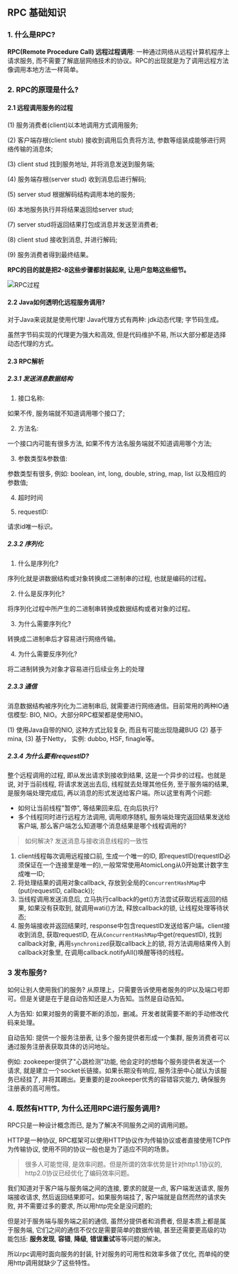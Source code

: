 ## RPC 基础知识

### 1. 什么是RPC? 

**RPC(Remote Procedure Call) 远程过程调用**: 一种通过网络从远程计算机程序上请求服务, 而不需要了解底层网络技术的协议。RPC的出现就是为了调用远程方法像调用本地方法一样简单。

### 2. RPC的原理是什么?

#### 2.1 远程调用服务的过程

(1) 服务消费者(client)以本地调用方式调用服务;

(2) 客户端存根(client stub) 接收到调用后负责将方法, 参数等组装成能够进行网络传输的消息体;

(3) client stud 找到服务地址, 并将消息发送到服务端;

(4) 服务端存根(server stud) 收到消息后进行解码;

(5) server stud 根据解码结构调用本地的服务;

(6) 本地服务执行并将结果返回给server stud;

(7) server stud将返回结果打包成消息并发送至消费者;

(8) client stud 接收到消息, 并进行解码;

(9) 服务消费者得到最终结果。

**RPC的目的就是把2-8这些步骤都封装起来, 让用户忽略这些细节。**

![RPC过程](/image/RPC过程.jpg)

#### 2.2 Java如何透明化远程服务调用?

对于Java来说就是使用代理! Java代理方式有两种: jdk动态代理; 字节码生成。

虽然字节码实现的代理更为强大和高效, 但是代码维护不易, 所以大部分都是选择动态代理的方式。

#### 2.3 RPC解析

##### 2.3.1 发送消息数据结构

1. 接口名称:

如果不传, 服务端就不知道调用哪个接口了;

2. 方法名:

一个接口内可能有很多方法, 如果不传方法名服务端就不知道调用哪个方法;

3. 参数类型&参数值:

参数类型有很多, 例如: boolean, int, long, double, string, map, list 以及相应的参数值;

4. 超时时间

5. requestID:

请求id唯一标识。

##### 2.3.2 序列化

1. 什么是序列化?

序列化就是讲数据结构或对象转换成二进制串的过程, 也就是编码的过程。

2. 什么是反序列化?

将序列化过程中所产生的二进制串转换成数据结构或者对象的过程。

3. 为什么需要序列化?

转换成二进制串后才容易进行网络传输。

4. 为什么需要反序列化?

将二进制转换为对象才容易进行后续业务上的处理

##### 2.3.3 通信

消息数据结构被序列化为二进制串后, 就需要进行网络通信。目前常用的两种IO通信模型: BIO, NIO。大部分RPC框架都是使用NIO。

(1) 使用Java自带的NIO, 这种方式比较复杂, 而且有可能出现隐藏BUG
(2) 基于mina, 
(3) 基于Netty， 实例: dubbo, HSF, finagle等。

##### 2.3.4 为什么要有requestID?

整个远程调用的过程, 即从发出请求到接收到结果, 这是一个异步的过程。也就是说, 对于当前线程, 将请求发送出去后, 线程就去处理其他任务, 至于服务端的结果, 是服务端处理完成后, 再以消息的形式发送给客户端。所以这里有两个问题:

- 如何让当前线程"暂停", 等结果回来后, 在向后执行?
- 多个线程同时进行远程方法调用, 调用顺序随机, 服务端处理完返回结果发送给客户端, 那么客户端怎么知道哪个消息结果是哪个线程调用的?

> 如何解决? 发送消息与接收消息线程的一致性

1. client线程每次调用远程接口前, 生成一个唯一的ID, 即requestID(requestID必须保证在一个连接里是唯一的),一般常常使用AtomicLong从0开始累计数字生成唯一ID;
2. 将处理结果的调用对象callback, 存放到全局的`ConcurrentHashMap`中(put(requestID, callback));
3. 当线程调用发送消息后, 立马执行callback的get()方法尝试获取远程返回的结果, 如果没有获取到, 就调用wati()方法, 释放callback的锁, 让线程处理等待状态;
4. 服务端接收并返回结果时, response中包含requestID发送给客户端。client接收到消息, 获取requestID, 在从`ConcurrentHashMap`中get(requestID), 找到callback对象,
再用`synchronized`获取callback上的锁, 将方法调用结果传入到callback对象里, 在调用callback.notifyAll()唤醒等待的线程。


### 3 发布服务?

如何让别人使用我们的服务? 从原理上，只需要告诉使用者服务的IP以及端口号即可。但是关键是在于是自动告知还是人为告知。当然是自动告知。

人为告知: 如果对服务的需要不断的添加，删减。开发者就需要不断的手动修改代码来处理。

自动告知: 提供一个服务注册表, 让多个服务提供者形成一个集群, 服务消费者可以通过服务注册表获取具体的访问地址。

例如: zookeeper提供了"心跳检测"功能, 他会定时的想每个服务提供者发送一个请求, 就是建立一个socket长链接。如果长期没有响应, 服务注册中心就认为该服务已经挂了, 并将其踢出。更重要的是zookeeper优秀的容错容灾能力, 确保服务注册表的高可用性。

### 4. 既然有HTTP, 为什么还用RPC进行服务调用?

RPC只是一种设计概念而已, 是为了解决不同服务之间的调用问题。

HTTP是一种协议, RPC框架可以使用HTTP协议作为传输协议或者直接使用TCP作为传输协议, 使用不同的协议一般也是为了适应不同的场景。

> 很多人可能觉得, 是效率问题。但是所谓的效率优势是针对http1.1协议的, http2.0协议已经优化了编码效率问题。

我们知道对于客户端与服务端之间的连接, 要求的就是一点, 客户端发送请求, 服务端接收请求, 然后返回结果即可。如果服务端挂了, 客户端就是自然而然的请求失败, 并不需要过多的要求, 所以用http完全是没问题的;

但是对于服务端与服务端之前的通信, 虽然分提供者和消费者, 但是本质上都是属于服务端, 它们之间的通信不仅仅是需要简单的数据传输, 甚至还需要更高级的功能包括: **服务发现**, **容错**, **降级**, **错误重试**等等问题的解决。

所以rpc调用时面向服务的封装, 针对服务的可用性和效率多做了优化, 而单纯的使用http调用就缺少了这些特性。

